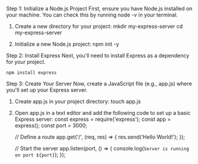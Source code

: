 Step 1: Initialize a Node.js Project
    First, ensure you have Node.js installed on your machine. 
    You can check this by running node -v in your terminal.

1. Create a new directory for your project:
    mkdir my-express-server
    cd my-express-server

2. Initialize a new Node.js project:
    npm init -y

Step 2: Install Express
    Next, you'll need to install Express as a dependency for your project.

    npm install express

Step 3: Create Your Server
    Now, create a JavaScript file (e.g., app.js) where you'll set up your Express server.

1. Create app.js in your project directory:
    touch app.js
    
2. Open app.js in a text editor and add the following code to set up a basic Express server:
    const express = require('express');
    const app = express();
    const port = 3000;

    // Define a route
    app.get('/', (req, res) => {
    res.send('Hello World!');
    });

    // Start the server
    app.listen(port, () => {
    console.log(`Server is running on port ${port}`);
    });